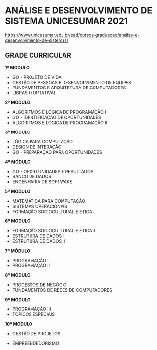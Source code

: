# ANÁLISE E DESENVOLVIMENTO DE SISTEMA UNICESUMAR 2021

https://www.unicesumar.edu.br/ead/cursos-graduacao/analise-e-desenvolvimento-de-sistemas/

## GRADE CURRICULAR

**1º MÓDULO**

- GO - PROJETO DE VIDA
- GESTÃO DE PESSOAS E DESENVOLVIMENTO DE EQUIPES
- FUNDAMENTOS E ARQUITETURA DE COMPUTADORES
- LIBRAS (*OPTATIVA)


**2º MÓDULO**

- ALGORITMOS E LÓGICA DE PROGRAMAÇÃO I
- GO -  IDENTIFICAÇÃO DE OPORTUNIDADES
- ALGORITMOS E LÓGICA DE PROGRAMAÇÃO II


**3º MÓDULO**

- LÓGICA PARA COMPUTAÇÃO
- DESIGN DE INTERAÇÃO 
- GO -  PREPARAÇÃO PARA OPORTUNIDADES


**4º MÓDULO**

- GO -  OPORTUNIDADES E RESULTADOS
- BANCO DE DADOS
- ENGENHARIA DE SOFTWARE


**5º MÓDULO**

- MATEMÁTICA PARA COMPUTAÇÃO
- SISTEMAS OPERACIONAIS
- FORMAÇÃO SOCIOCULTURAL E ÉTICA I


**6º MÓDULO**

- FORMAÇÃO SOCIOCULTURAL E ÉTICA II
- ESTRUTURA DE DADOS I
- ESTRUTURA DE DADOS II


**7º MÓDULO**

- PROGRAMAÇÃO I
- PROGRAMAÇÃO II


**8º MÓDULO**

- PROCESSOS DE NEGÓCIO
- FUNDAMENTOS DE REDES DE COMPUTADORES


**9º MÓDULO**

- PROGRAMAÇÃO III
- TÓPICOS ESPECIAIS


**10º MÓDULO**

- GESTÃO DE PROJETOS

- EMPREENDEDORISMO

  











